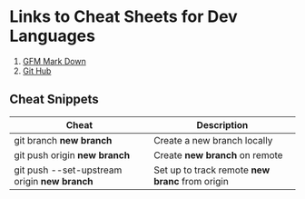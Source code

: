 # Links to Cheat Sheets for Dev Languages

1. [GFM Mark Down](https://github.com/adam-p/markdown-here/wiki/Markdown-Here-Cheatsheet) 
2. [Git Hub](https://services.github.com/on-demand/downloads/github-git-cheat-sheet.pdf)

## Cheat Snippets
Cheat | Description
--- | ---
git branch **new branch** | Create a new branch locally
git push origin **new branch** | Create **new branch** on remote
git push --set-upstream origin **new branch** | Set up to track remote **new branc** from origin
